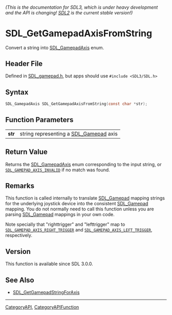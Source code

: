 ###### (This is the documentation for SDL3, which is under heavy development and the API is changing! [SDL2](https://wiki.libsdl.org/SDL2/) is the current stable version!)
# SDL_GetGamepadAxisFromString

Convert a string into [SDL_GamepadAxis](SDL_GamepadAxis) enum.

## Header File

Defined in [SDL_gamepad.h](https://github.com/libsdl-org/SDL/blob/main/include/SDL3/SDL_gamepad.h), but apps should use `#include <SDL3/SDL.h>`

## Syntax

```c
SDL_GamepadAxis SDL_GetGamepadAxisFromString(const char *str);

```

## Function Parameters

|             |                                                       |
| ----------- | ----------------------------------------------------- |
| **str**     | string representing a [SDL_Gamepad](SDL_Gamepad) axis |

## Return Value

Returns the [SDL_GamepadAxis](SDL_GamepadAxis) enum corresponding to the
input string, or [`SDL_GAMEPAD_AXIS_INVALID`](SDL_GAMEPAD_AXIS_INVALID) if
no match was found.

## Remarks

This function is called internally to translate [SDL_Gamepad](SDL_Gamepad)
mapping strings for the underlying joystick device into the consistent
[SDL_Gamepad](SDL_Gamepad) mapping. You do not normally need to call this
function unless you are parsing [SDL_Gamepad](SDL_Gamepad) mappings in your
own code.

Note specially that "righttrigger" and "lefttrigger" map to
[`SDL_GAMEPAD_AXIS_RIGHT_TRIGGER`](SDL_GAMEPAD_AXIS_RIGHT_TRIGGER) and
[`SDL_GAMEPAD_AXIS_LEFT_TRIGGER`](SDL_GAMEPAD_AXIS_LEFT_TRIGGER),
respectively.

## Version

This function is available since SDL 3.0.0.

## See Also

* [SDL_GetGamepadStringForAxis](SDL_GetGamepadStringForAxis)

----
[CategoryAPI](CategoryAPI), [CategoryAPIFunction](CategoryAPIFunction)

